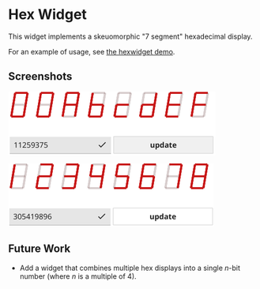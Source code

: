 # Hex Widget

This widget implements a skeuomorphic "7 segment" hexadecimal display.

For an example of usage, see [the hexwidget demo](../../cmd/hexwidget_demo).

## Screenshots

![](hexwidget_00abcdef.png)

![](hexwidget_12345678.png)

## Future Work

* Add a widget that combines multiple hex displays into a single *n*-bit number
  (where *n* is a multiple of 4).
